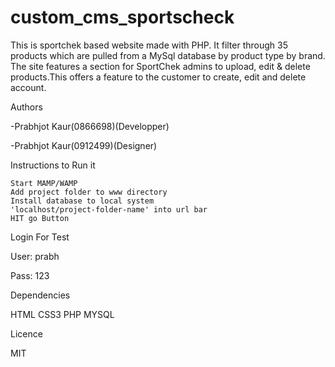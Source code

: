 # custom_cms_sportscheck

This is sportchek based website made with PHP. It filter through 35 products which are pulled from a MySql database
by product type by brand. The site features a section for SportChek admins to upload, edit & delete products.This
offers a feature to the customer to create, edit and delete account.

Authors

-Prabhjot Kaur(0866698)(Developper)

-Prabhjot Kaur(0912499)(Designer)

Instructions to Run it

    Start MAMP/WAMP
    Add project folder to www directory
    Install database to local system
    'localhost/project-folder-name' into url bar
    HIT go Button
    

Login For Test

User: prabh

Pass: 123

Dependencies

HTML
CSS3
PHP
MYSQL

Licence

MIT

